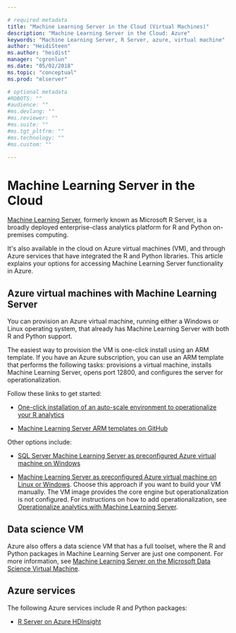 ```yaml
---

# required metadata
title: "Machine Learning Server in the Cloud (Virtual Machines)"
description: "Machine Learning Server in the Cloud: Azure"
keywords: "Machine Learning Server, R Server, azure, virtual machine"
author: "HeidiSteen"
ms.author: "heidist"
manager: "cgronlun"
ms.date: "05/02/2018"
ms.topic: "conceptual"
ms.prod: "mlserver"

# optional metadata
#ROBOTS: ""
#audience: ""
#ms.devlang: ""
#ms.reviewer: ""
#ms.suite: ""
#ms.tgt_pltfrm: ""
#ms.technology: ""
#ms.custom: ""

---
```


# Machine Learning Server in the Cloud

[Machine Learning Server](../what-is-microsoft-r-server.md), formerly known as Microsoft R Server, is a broadly deployed enterprise-class analytics platform for R and Python on-premises computing. 

It's also available in the cloud on Azure virtual machines (VM), and through Azure services that have integrated the R and Python libraries. This article explains your options for accessing Machine Learning Server functionality in Azure.

## Azure virtual machines with Machine Learning Server

You can provision an Azure virtual machine, running either a Windows or Linux operating system, that already has Machine Learning Server with both R and Python support. 

The easiest way to provision the VM is one-click install using an ARM template. If you have an Azure subscription, you can use an ARM template that performs the following tasks: provisions a virtual machine, installs Machine Learning Server, opens port 12800, and configures the server for operationalization. 

Follow these links to get started:

+ [One-click installation of an auto-scale environment to operationalize your R analytics](https://blogs.msdn.microsoft.com/mlserver/2017/07/07/set-up-an-auto-scale-environment-to-operationalize-your-r-analytics-with-just-one-click/)

+ [Machine Learning Server ARM templates on GitHub](https://github.com/Microsoft/microsoft-r/tree/master/mlserver-arm-templates/)

Other options include:

+ [SQL Server Machine Learning Server as preconfigured Azure virtual machine on Windows](https://docs.microsoft.com/sql/advanced-analytics/r/provision-the-r-server-only-sql-server-2016-enterprise-vm-on-azure)

+ [Machine Learning Server as preconfigured Azure virtual machine on Linux or Windows](machine-learning-server-azure-vm-on-linux.md). Choose this approach if you want to build your VM manually. The VM image provides the core engine but operationalization is not configured. For instructions on how to add operationalization, see [Operationalize analytics with Machine Learning Server](../what-is-operationalization.md).


## Data science VM

Azure also offers a data science VM that has a full toolset, where the R and Python packages in Machine Learning Server are just one component. For more information, see [Machine Learning Server on the Microsoft Data Science Virtual Machine](r-server-vm-data-science.md).

## Azure services

The following Azure services include R and Python packages:

+ [R Server on Azure HDInsight](https://docs.microsoft.com/azure/hdinsight/r-server/r-server-overview)
